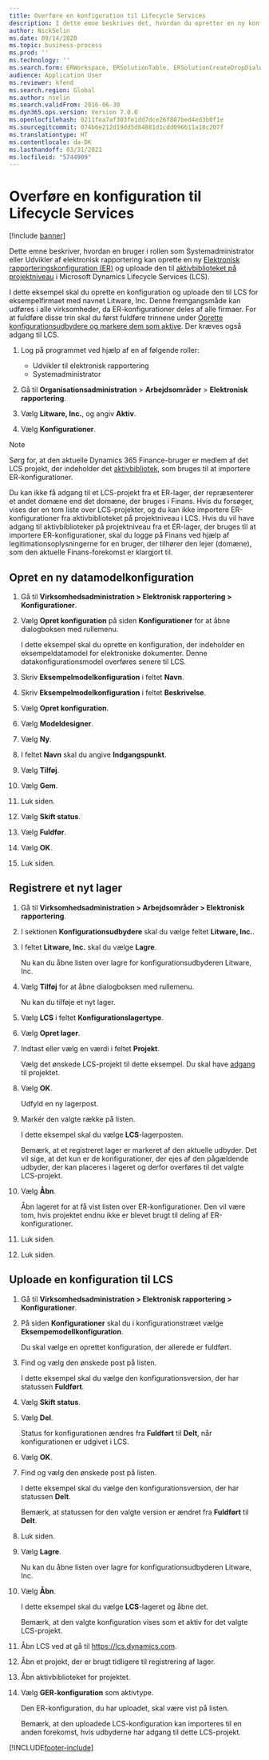 ```yaml
---
title: Overføre en konfiguration til Lifecycle Services
description: I dette emne beskrives det, hvordan du opretter en ny konfiguration af elektronisk rapportering (ER) og uploader den til Microsoft Dynamics Lifecycle Services (LCS).
author: NickSelin
ms.date: 09/14/2020
ms.topic: business-process
ms.prod: ''
ms.technology: ''
ms.search.form: ERWorkspace, ERSolutionTable, ERSolutionCreateDropDialog, ERDataModelDesigner, ERDataModelContentsItemCreationDialog, ERSolutionRepositoryTable, ERSolutionRepositoryCreateDropDialog, ERSolutionImport
audience: Application User
ms.reviewer: kfend
ms.search.region: Global
ms.author: nselin
ms.search.validFrom: 2016-06-30
ms.dyn365.ops.version: Version 7.0.0
ms.openlocfilehash: 0211fea7af303fe1dd7dce26f887bed4ed3b0f1e
ms.sourcegitcommit: 074b6e212d19dd5d84881d1cdd096611a18c207f
ms.translationtype: HT
ms.contentlocale: da-DK
ms.lasthandoff: 03/31/2021
ms.locfileid: "5744909"
---
```

# <a name="upload-a-configuration-into-lifecycle-services"></a>Overføre en konfiguration til Lifecycle Services

[!include [banner](../../includes/banner.md)]

Dette emne beskriver, hvordan en bruger i rollen som Systemadministrator eller Udvikler af elektronisk rapportering kan oprette en ny [Elektronisk rapporteringskonfiguration (ER)](../general-electronic-reporting.md#Configuration) og uploade den til [aktivbiblioteket på projektniveau](../../lifecycle-services/asset-library.md) i Microsoft Dynamics Lifecycle Services (LCS).

I dette eksempel skal du oprette en konfiguration og uploade den til LCS for eksempelfirmaet med navnet Litware, Inc. Denne fremgangsmåde kan udføres i alle virksomheder, da ER-konfigurationer deles af alle firmaer. For at fuldføre disse trin skal du først fuldføre trinnene under [Oprette konfigurationsudbydere og markere dem som aktive](er-configuration-provider-mark-it-active-2016-11.md). Der kræves også adgang til LCS.

1. Log på programmet ved hjælp af en af følgende roller:

    - Udvikler til elektronisk rapportering
    - Systemadministrator

2. Gå til **Organisationsadministration** \> **Arbejdsområder** \> **Elektronisk rapportering**.
3. Vælg **Litware, Inc.**, og angiv **Aktiv**.
4. Vælg **Konfigurationer**.

<a name="accessconditions"></a>
> [!NOTE]
> Sørg for, at den aktuelle Dynamics 365 Finance-bruger er medlem af det LCS projekt, der indeholder det [aktivbibliotek](../../lifecycle-services/asset-library.md#asset-library-support), som bruges til at importere ER-konfigurationer.
>
> Du kan ikke få adgang til et LCS-projekt fra et ER-lager, der repræsenterer et andet domæne end det domæne, der bruges i Finans. Hvis du forsøger, vises der en tom liste over LCS-projekter, og du kan ikke importere ER-konfigurationer fra aktivbiblioteket på projektniveau i LCS. Hvis du vil have adgang til aktivbiblioteker på projektniveau fra et ER-lager, der bruges til at importere ER-konfigurationer, skal du logge på Finans ved hjælp af legitimationsoplysningerne for en bruger, der tilhører den lejer (domæne), som den aktuelle Finans-forekomst er klargjort til.

## <a name="create-a-new-data-model-configuration"></a>Opret en ny datamodelkonfiguration

1. Gå til **Virksomhedsadministration \> Elektronisk rapportering \> Konfigurationer**.
2. Vælg **Opret konfiguration** på siden **Konfigurationer** for at åbne dialogboksen med rullemenu.

    I dette eksempel skal du oprette en konfiguration, der indeholder en eksempeldatamodel for elektroniske dokumenter. Denne datakonfigurationsmodel overføres senere til LCS.

3. Skriv **Eksempelmodelkonfiguration** i feltet **Navn**.
4. Skriv **Eksempelmodelkonfiguration** i feltet **Beskrivelse**.
5. Vælg **Opret konfiguration**.
6. Vælg **Modeldesigner**.
7. Vælg **Ny**.
8. I feltet **Navn** skal du angive **Indgangspunkt**.
9. Vælg **Tilføj**.
10. Vælg **Gem**.
11. Luk siden.
12. Vælg **Skift status**.
13. Vælg **Fuldfør**.
14. Vælg **OK**.
15. Luk siden.

## <a name="register-a-new-repository"></a>Registrere et nyt lager

1. Gå til **Virksomhedsadministration \> Arbejdsområder \> Elektronisk rapportering**.

2. I sektionen **Konfigurationsudbydere** skal du vælge feltet **Litware, Inc.**.

3. I feltet **Litware, Inc.** skal du vælge **Lagre**.

    Nu kan du åbne listen over lagre for konfigurationsudbyderen Litware, Inc.

4. Vælg **Tilføj** for at åbne dialogboksen med rullemenu.

    Nu kan du tilføje et nyt lager.

5. Vælg **LCS** i feltet **Konfigurationslagertype**.
6. Vælg **Opret lager**.
7. Indtast eller vælg en værdi i feltet **Projekt**.

    Vælg det ønskede LCS-projekt til dette eksempel. Du skal have [adgang](#accessconditions) til projektet.

8. Vælg **OK**.

    Udfyld en ny lagerpost.

9. Markér den valgte række på listen.

    I dette eksempel skal du vælge **LCS**-lagerposten.

    Bemærk, at et registreret lager er markeret af den aktuelle udbyder. Det vil sige, at det kun er de konfigurationer, der ejes af den pågældende udbyder, der kan placeres i lageret og derfor overføres til det valgte LCS-projekt.

10. Vælg **Åbn**.

    Åbn lageret for at få vist listen over ER-konfigurationer. Den vil være tom, hvis projektet endnu ikke er blevet brugt til deling af ER-konfigurationer.

11. Luk siden.
12. Luk siden.

## <a name="upload-a-configuration-into-lcs"></a>Uploade en konfiguration til LCS

1. Gå til **Virksomhedsadministration \> Elektronisk rapportering \> Konfigurationer**.
2. På siden **Konfigurationer** skal du i konfigurationstræet vælge **Eksempemodellkonfiguration**.

    Du skal vælge en oprettet konfiguration, der allerede er fuldført.

3. Find og vælg den ønskede post på listen.

    I dette eksempel skal du vælge den konfigurationsversion, der har statussen **Fuldført**.

4. Vælg **Skift status**.
5. Vælg **Del**.

    Status for konfigurationen ændres fra **Fuldført** til **Delt**, når konfigurationen er udgivet i LCS.

6. Vælg **OK**.
7. Find og vælg den ønskede post på listen.

    I dette eksempel skal du vælge den konfigurationsversion, der har statussen **Delt**.

    Bemærk, at statussen for den valgte version er ændret fra **Fuldført** til **Delt**.

8. Luk siden.
9. Vælg **Lagre**.

    Nu kan du åbne listen over lagre for konfigurationsudbyderen Litware, Inc.

10. Vælg **Åbn**.

    I dette eksempel skal du vælge **LCS**-lageret og åbne det.

    Bemærk, at den valgte konfiguration vises som et aktiv for det valgte LCS-projekt.

11. Åbn LCS ved at gå til <https://lcs.dynamics.com>.
12. Åbn et projekt, der er brugt tidligere til registrering af lager.
13. Åbn aktivbiblioteket for projektet.
14. Vælg **GER-konfiguration** som aktivtype.

    Den ER-konfiguration, du har uploadet, skal være vist på listen.

    Bemærk, at den uploadede LCS-konfiguration kan importeres til en anden forekomst, hvis udbyderne har adgang til dette LCS-projekt.


[!INCLUDE[footer-include](../../../../includes/footer-banner.md)]